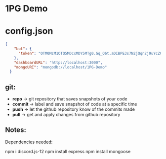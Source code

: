# 1PG Demo

# config.json
```json
{
    "bot": {
      "token": "OTM0MzM1OTQ5MDcxMDY5MTg0.Gq_Q6t.aDIBPE3s7N2jQqn2j9uYcZGrsybRdMBAlCU2fI"
    },
    "dashboardURL": "http://localhost:3000",
    "mongoURI": "mongodb://localhost/1PG-Demo"
  }
```

## git:
- **repo** -> git repository that saves snapshots of your code
- **commit** -> label and save snapshot of code at a specific time
- **push** -> let the github repository know of the commits made
- **pull** -> get and apply changes from github repository

## Notes:
Dependencies needed:

npm i discord.js-12
npm install express
npm install mongoose
